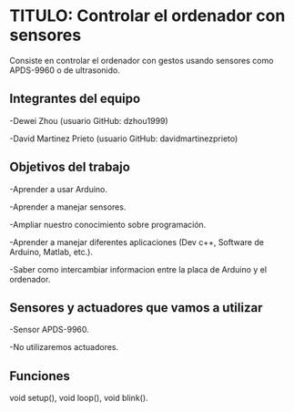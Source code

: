# TITULO: Controlar el ordenador con sensores

Consiste en controlar el ordenador con gestos usando sensores como APDS-9960 o de ultrasonido.

## Integrantes del equipo

-Dewei Zhou (usuario GitHub: dzhou1999)

-David Martinez Prieto (usuario GitHub: davidmartinezprieto)

## Objetivos del trabajo

-Aprender a usar Arduino.

-Aprender a manejar sensores.

-Ampliar nuestro conocimiento sobre programación.

-Aprender a manejar diferentes aplicaciones (Dev c++, Software de Arduino, Matlab, etc.).

-Saber como intercambiar informacion entre la placa de Arduino y el ordenador.

## Sensores y actuadores que vamos a utilizar
-Sensor APDS-9960.

-No utilizaremos actuadores.

## Funciones

void setup(), void loop(), void blink().

